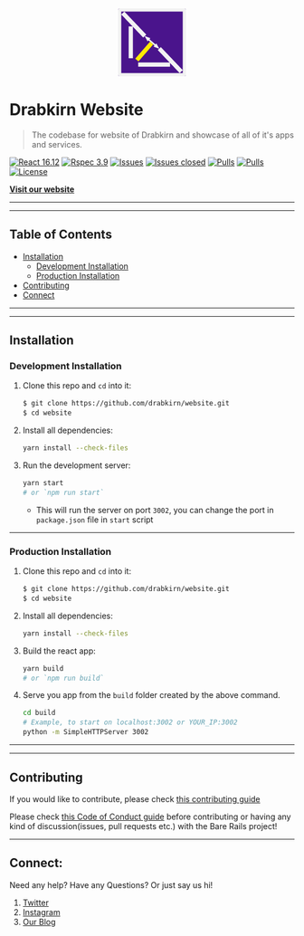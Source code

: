 <div align="center">
  <img src="https://github.com/drabkirn/website/raw/master/drabkirn-logo-120x120.png"/>
</div>

# Drabkirn Website

> The codebase for website of Drabkirn and showcase of all of it's apps and services.

<!-- Add language, main frameworks used from shields.io. Example -->
[![React 16.12](https://img.shields.io/badge/React-v16.12-blue.svg)](https://reactjs.org/docs)
[![Rspec 3.9](https://img.shields.io/badge/RSpec-v3.9-red.svg)](http://rspec.info/)
[![Issues](https://img.shields.io/github/issues/drabkirn/website.svg)](https://github.com/drabkirn/website/issues)
[![Issues closed](https://img.shields.io/github/issues-closed/drabkirn/website.svg)](https://github.com/drabkirn/website/issues)
[![Pulls](https://img.shields.io/github/issues-pr/drabkirn/website.svg)](https://github.com/drabkirn/website/pulls)
[![Pulls](https://img.shields.io/github/issues-pr-closed/drabkirn/website.svg)](https://github.com/drabkirn/website/pulls)
[![License](https://img.shields.io/github/license/drabkirn/website.svg)](https://choosealicense.com/licenses/agpl-3.0/)

**[Visit our website](https://drabkirn.cdadityang.xyz)**

-----
-----

## Table of Contents
- [Installation](#installation)
  - [Development Installation](#development-installation)
  - [Production Installation](#production-installation)
- [Contributing](#contributing)
- [Connect](#connect)

-----
-----

## Installation
### Development Installation
1. Clone this repo and `cd` into it:
    ```bash
    $ git clone https://github.com/drabkirn/website.git
    $ cd website
    ```

2. Install all dependencies:
    ```bash
    yarn install --check-files
    ```

3. Run the development server:
    ```bash
    yarn start
    # or `npm run start`
    ```
    - This will run the server on port `3002`, you can change the port in `package.json` file in `start` script

-----

### Production Installation
1. Clone this repo and `cd` into it:
    ```bash
    $ git clone https://github.com/drabkirn/website.git
    $ cd website
    ```

2. Install all dependencies:
    ```bash
    yarn install --check-files
    ```

3. Build the react app:
    ```bash
    yarn build
    # or `npm run build`
    ```

4. Serve you app from the `build` folder created by the above command.
    ```bash
    cd build
    # Example, to start on localhost:3002 or YOUR_IP:3002
    python -m SimpleHTTPServer 3002
    ```

-----
-----

## Contributing
If you would like to contribute, please check [this contributing guide](https://github.com/drabkirn/website/blob/master/CONTRIBUTING.md)

Please check [this Code of Conduct guide](https://github.com/drabkirn/website/blob/master/CODE_OF_CONDUCT.md) before contributing or having any kind of discussion(issues, pull requests etc.) with the Bare Rails project!

-----

## Connect:
Need any help? Have any Questions? Or just say us hi!

1. [Twitter](https://twitter.com/drabkirn)
2. [Instagram](https://instagram.com/drabkirn)
3. [Our Blog](https://blog.cdadityang.xyz)